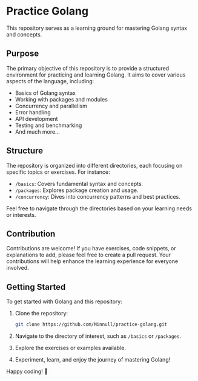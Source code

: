 # Practice Golang

This repository serves as a learning ground for mastering Golang syntax and concepts.

## Purpose

The primary objective of this repository is to provide a structured environment for practicing and learning Golang. It aims to cover various aspects of the language, including:

- Basics of Golang syntax
- Working with packages and modules
- Concurrency and parallelism
- Error handling
- API development
- Testing and benchmarking
- And much more...

## Structure

The repository is organized into different directories, each focusing on specific topics or exercises. For instance:

- `/basics`: Covers fundamental syntax and concepts.
- `/packages`: Explores package creation and usage.
- `/concurrency`: Dives into concurrency patterns and best practices.

Feel free to navigate through the directories based on your learning needs or interests.

## Contribution

Contributions are welcome! If you have exercises, code snippets, or explanations to add, please feel free to create a pull request. Your contributions will help enhance the learning experience for everyone involved.

## Getting Started

To get started with Golang and this repository:

1. Clone the repository:

    ```bash
    git clone https://github.com/Minnull/practice-golang.git
    ```

2. Navigate to the directory of interest, such as `/basics` or `/packages`.
3. Explore the exercises or examples available.
4. Experiment, learn, and enjoy the journey of mastering Golang!

Happy coding! 🚀
